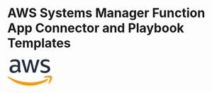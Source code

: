 # AWS Systems Manager Function App Connector and Playbook Templates

<img src="./aws-logo.svg" alt="drawing" width="20%"/><br>